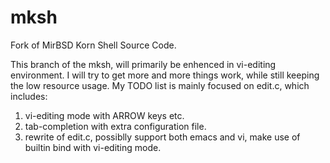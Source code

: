 # mksh
Fork of MirBSD Korn Shell Source Code.

This branch of the mksh, will primarily be enhenced in vi-editing environment.
I will try to get more and more things work, while still keeping the low resource usage.
My TODO list is mainly focused on edit.c, which includes:

1. vi-editing mode with ARROW keys etc.
2. tab-completion with extra configuration file.
3. rewrite of edit.c, possiblly support both emacs and vi, make use of builtin bind with vi-editing mode.

